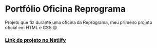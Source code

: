 # Portfólio Oficina Reprograma

Projeto que fiz durante uma oficina da Reprograma, meu primeiro projeto oficial em HTML e CSS 😄

### [Link do projeto no Netlify](https://portfolio-samaranascimento.netlify.app/)
